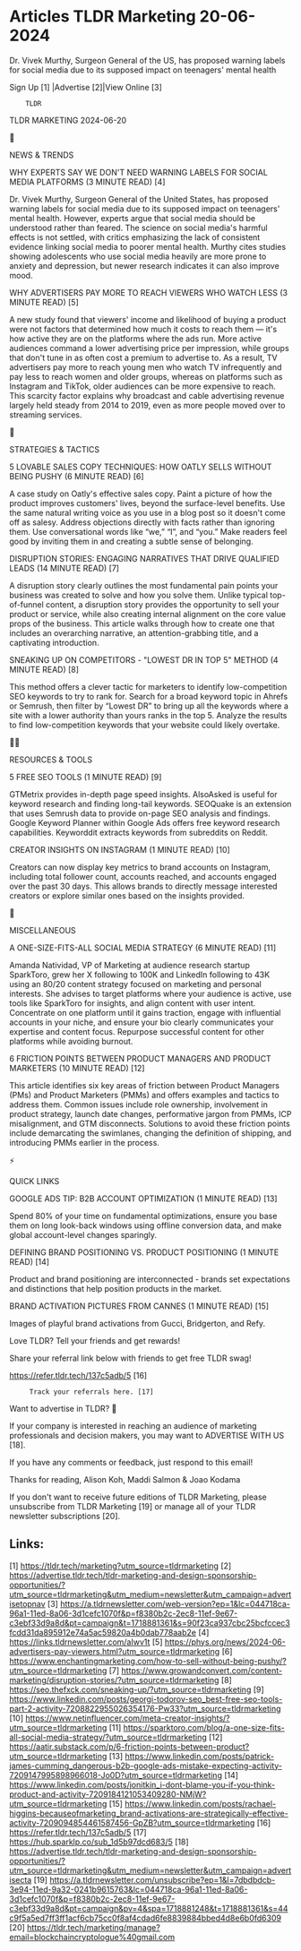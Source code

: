 # Articles TLDR Marketing 20-06-2024

Dr. Vivek Murthy, Surgeon General of the US, has proposed warning
labels for social media due to its supposed impact on teenagers'
mental health  

 Sign Up [1] |Advertise [2]|View Online [3] 

		TLDR 

TLDR MARKETING 2024-06-20

📱 

NEWS & TRENDS

 WHY EXPERTS SAY WE DON'T NEED WARNING LABELS FOR SOCIAL MEDIA
PLATFORMS (3 MINUTE READ) [4] 

 Dr. Vivek Murthy, Surgeon General of the United States, has proposed
warning labels for social media due to its supposed impact on
teenagers' mental health. However, experts argue that social media
should be understood rather than feared. The science on social media's
harmful effects is not settled, with critics emphasizing the lack of
consistent evidence linking social media to poorer mental health.
Murthy cites studies showing adolescents who use social media heavily
are more prone to anxiety and depression, but newer research indicates
it can also improve mood. 

 WHY ADVERTISERS PAY MORE TO REACH VIEWERS WHO WATCH LESS (3 MINUTE
READ) [5] 

 A new study found that viewers' income and likelihood of buying a
product were not factors that determined how much it costs to reach
them — it's how active they are on the platforms where the ads run.
More active audiences command a lower advertising price per
impression, while groups that don't tune in as often cost a premium to
advertise to. As a result, TV advertisers pay more to reach young men
who watch TV infrequently and pay less to reach women and older
groups, whereas on platforms such as Instagram and TikTok, older
audiences can be more expensive to reach. This scarcity factor
explains why broadcast and cable advertising revenue largely held
steady from 2014 to 2019, even as more people moved over to streaming
services. 

🚀 

STRATEGIES & TACTICS

 5 LOVABLE SALES COPY TECHNIQUES: HOW OATLY SELLS WITHOUT BEING PUSHY
(6 MINUTE READ) [6] 

 A case study on Oatly's effective sales copy. Paint a picture of how
the product improves customers' lives, beyond the surface-level
benefits. Use the same natural writing voice as you use in a blog post
so it doesn't come off as salesy. Address objections directly with
facts rather than ignoring them. Use conversational words like
“we,” “I”, and “you.” Make readers feel good by inviting
them in and creating a subtle sense of belonging. 

 DISRUPTION STORIES: ENGAGING NARRATIVES THAT DRIVE QUALIFIED LEADS
(14 MINUTE READ) [7] 

 A disruption story clearly outlines the most fundamental pain points
your business was created to solve and how you solve them. Unlike
typical top-of-funnel content, a disruption story provides the
opportunity to sell your product or service, while also creating
internal alignment on the core value props of the business. This
article walks through how to create one that includes an overarching
narrative, an attention-grabbing title, and a captivating
introduction. 

 SNEAKING UP ON COMPETITORS - "LOWEST DR IN TOP 5" METHOD (4 MINUTE
READ) [8] 

 This method offers a clever tactic for marketers to identify
low-competition SEO keywords to try to rank for. Search for a broad
keyword topic in Ahrefs or Semrush, then filter by “Lowest DR” to
bring up all the keywords where a site with a lower authority than
yours ranks in the top 5. Analyze the results to find low-competition
keywords that your website could likely overtake. 

🧑‍💻 

RESOURCES & TOOLS

 5 FREE SEO TOOLS (1 MINUTE READ) [9] 

 GTMetrix provides in-depth page speed insights. AlsoAsked is useful
for keyword research and finding long-tail keywords. SEOQuake is an
extension that uses Semrush data to provide on-page SEO analysis and
findings. Google Keyword Planner within Google Ads offers free keyword
research capabilities. Keyworddit extracts keywords from subreddits on
Reddit. 

 CREATOR INSIGHTS ON INSTAGRAM (1 MINUTE READ) [10] 

 Creators can now display key metrics to brand accounts on Instagram,
including total follower count, accounts reached, and accounts engaged
over the past 30 days. This allows brands to directly message
interested creators or explore similar ones based on the insights
provided. 

🎁 

MISCELLANEOUS

 A ONE-SIZE-FITS-ALL SOCIAL MEDIA STRATEGY (6 MINUTE READ) [11] 

 Amanda Natividad, VP of Marketing at audience research startup
SparkToro, grew her X following to 100K and LinkedIn following to 43K
using an 80/20 content strategy focused on marketing and personal
interests. She advises to target platforms where your audience is
active, use tools like SparkToro for insights, and align content with
user intent. Concentrate on one platform until it gains traction,
engage with influential accounts in your niche, and ensure your bio
clearly communicates your expertise and content focus. Repurpose
successful content for other platforms while avoiding burnout. 

 6 FRICTION POINTS BETWEEN PRODUCT MANAGERS AND PRODUCT MARKETERS (10
MINUTE READ) [12] 

 This article identifies six key areas of friction between Product
Managers (PMs) and Product Marketers (PMMs) and offers examples and
tactics to address them. Common issues include role ownership,
involvement in product strategy, launch date changes, performative
jargon from PMMs, ICP misalignment, and GTM disconnects. Solutions to
avoid these friction points include demarcating the swimlanes,
changing the definition of shipping, and introducing PMMs earlier in
the process. 

⚡ 

QUICK LINKS

 GOOGLE ADS TIP: B2B ACCOUNT OPTIMIZATION (1 MINUTE READ) [13] 

 Spend 80% of your time on fundamental optimizations, ensure you base
them on long look-back windows using offline conversion data, and make
global account-level changes sparingly. 

 DEFINING BRAND POSITIONING VS. PRODUCT POSITIONING (1 MINUTE READ)
[14] 

 Product and brand positioning are interconnected - brands set
expectations and distinctions that help position products in the
market. 

 BRAND ACTIVATION PICTURES FROM CANNES (1 MINUTE READ) [15] 

 Images of playful brand activations from Gucci, Bridgerton, and Refy.


Love TLDR? Tell your friends and get rewards!

 Share your referral link below with friends to get free TLDR swag! 

 https://refer.tldr.tech/137c5adb/5 [16] 

		 Track your referrals here. [17] 

Want to advertise in TLDR? 📰

 If your company is interested in reaching an audience of marketing
professionals and decision makers, you may want to ADVERTISE WITH US
[18]. 

 If you have any comments or feedback, just respond to this email! 

Thanks for reading, 
Alison Koh, Maddi Salmon & Joao Kodama 

If you don't want to receive future editions of TLDR Marketing, please
unsubscribe from TLDR Marketing [19] or manage all of your TLDR
newsletter subscriptions [20]. 

 

Links:
------
[1] https://tldr.tech/marketing?utm_source=tldrmarketing
[2] https://advertise.tldr.tech/tldr-marketing-and-design-sponsorship-opportunities/?utm_source=tldrmarketing&utm_medium=newsletter&utm_campaign=advertisetopnav
[3] https://a.tldrnewsletter.com/web-version?ep=1&lc=044718ca-96a1-11ed-8a06-3d1cefc1070f&p=f8380b2c-2ec8-11ef-9e67-c3ebf33d9a8d&pt=campaign&t=1718881361&s=90f23ca937cbc25bcfccec3fcdd31da895912e74a5ac59820a4b0dab778aab2e
[4] https://links.tldrnewsletter.com/aIwv1t
[5] https://phys.org/news/2024-06-advertisers-pay-viewers.html?utm_source=tldrmarketing
[6] https://www.enchantingmarketing.com/how-to-sell-without-being-pushy/?utm_source=tldrmarketing
[7] https://www.growandconvert.com/content-marketing/disruption-stories/?utm_source=tldrmarketing
[8] https://seo.thefxck.com/sneaking-up/?utm_source=tldrmarketing
[9] https://www.linkedin.com/posts/georgi-todorov-seo_best-free-seo-tools-part-2-activity-7208822955026354176-Pw33?utm_source=tldrmarketing
[10] https://www.netinfluencer.com/meta-creator-insights/?utm_source=tldrmarketing
[11] https://sparktoro.com/blog/a-one-size-fits-all-social-media-strategy/?utm_source=tldrmarketing
[12] https://aatir.substack.com/p/6-friction-points-between-product?utm_source=tldrmarketing
[13] https://www.linkedin.com/posts/patrick-james-cumming_dangerous-b2b-google-ads-mistake-expecting-activity-7209147995898966018-Jo0D?utm_source=tldrmarketing
[14] https://www.linkedin.com/posts/jonitkin_i-dont-blame-you-if-you-think-product-and-activity-7209184121053409280-NMjW?utm_source=tldrmarketing
[15] https://www.linkedin.com/posts/rachael-higgins-becauseofmarketing_brand-activations-are-strategically-effective-activity-7209094854461587456-GpZB?utm_source=tldrmarketing
[16] https://refer.tldr.tech/137c5adb/5
[17] https://hub.sparklp.co/sub_1d5b97dcd683/5
[18] https://advertise.tldr.tech/tldr-marketing-and-design-sponsorship-opportunities/?utm_source=tldrmarketing&utm_medium=newsletter&utm_campaign=advertisecta
[19] https://a.tldrnewsletter.com/unsubscribe?ep=1&l=7dbdbdcb-3e94-11ed-9a32-0241b9615763&lc=044718ca-96a1-11ed-8a06-3d1cefc1070f&p=f8380b2c-2ec8-11ef-9e67-c3ebf33d9a8d&pt=campaign&pv=4&spa=1718881248&t=1718881361&s=44c9f5a5ed7ff3ff1acf6cb75cc0f8af4cdad6fe8839884bbed4d8e6b0fd6309
[20] https://tldr.tech/marketing/manage?email=blockchaincryptologue%40gmail.com